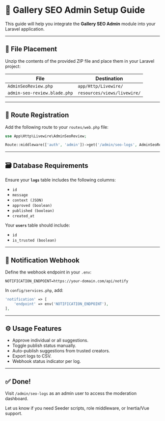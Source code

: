 # 📘 Gallery SEO Admin Setup Guide

This guide will help you integrate the **Gallery SEO Admin** module into your Laravel application.

---

## 📁 File Placement

Unzip the contents of the provided ZIP file and place them in your Laravel project:

| File | Destination |
|------|-------------|
| `AdminSeoReview.php` | `app/Http/Livewire/` |
| `admin-seo-review.blade.php` | `resources/views/livewire/` |

---

## 🧩 Route Registration

Add the following route to your `routes/web.php` file:

```php
use App\Http\Livewire\AdminSeoReview;

Route::middleware(['auth', 'admin'])->get('/admin/seo-logs', AdminSeoReview::class);
```

---

## 🗃️ Database Requirements

Ensure your **`logs`** table includes the following columns:

- `id`
- `message`
- `context (JSON)`
- `approved (boolean)`
- `published (boolean)`
- `created_at`

Your **`users`** table should include:

- `id`
- `is_trusted (boolean)`

---

## 🔔 Notification Webhook

Define the webhook endpoint in your `.env`:

```env
NOTIFICATION_ENDPOINT=https://your-domain.com/api/notify
```

In `config/services.php`, add:

```php
'notification' => [
    'endpoint' => env('NOTIFICATION_ENDPOINT'),
],
```

---

## ⚙️ Usage Features

- Approve individual or all suggestions.
- Toggle publish status manually.
- Auto-publish suggestions from trusted creators.
- Export logs to CSV.
- Webhook status indicator per log.

---

## ✅ Done!

Visit `/admin/seo-logs` as an admin user to access the moderation dashboard.

Let us know if you need Seeder scripts, role middleware, or Inertia/Vue support.